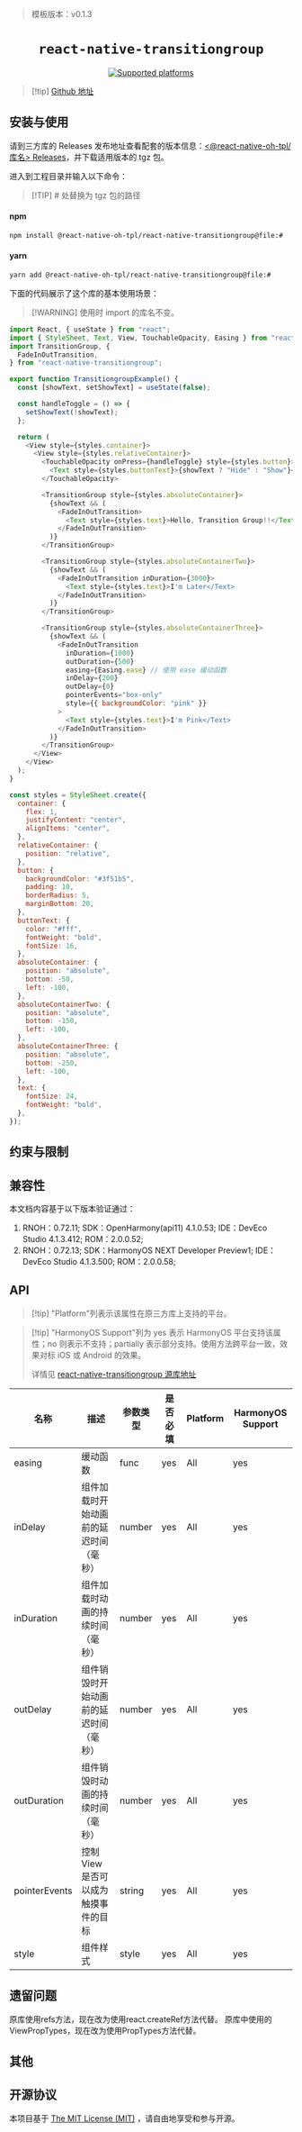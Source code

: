 > 模板版本：v0.1.3

<p align="center">
  <h1 align="center"> <code>react-native-transitiongroup</code> </h1>
</p>
<p align="center">
     <a href="https://github.com/madsleejensen/react-native-transitiongroup/blob/master/README.md">
        <img src="https://img.shields.io/badge/platforms-android%20%7C%20ios%20%7C%20harmony%20-lightgrey.svg" alt="Supported platforms" />
    </a>
</p>

> [!tip] [Github 地址](https://github.com/react-native-oh-library/react-native-transitiongroup)

## 安装与使用

请到三方库的 Releases 发布地址查看配套的版本信息：[<@react-native-oh-tpl/库名> Releases](https://github.com/react-native-oh-library/react-native-transitiongroup/releases)，并下载适用版本的 tgz 包。

进入到工程目录并输入以下命令：

> [!TIP] # 处替换为 tgz 包的路径

<!-- tabs:start -->

#### **npm**

```bash
npm install @react-native-oh-tpl/react-native-transitiongroup@file:#
```

#### **yarn**

```bash
yarn add @react-native-oh-tpl/react-native-transitiongroup@file:#
```

<!-- tabs:end -->

下面的代码展示了这个库的基本使用场景：

> [!WARNING] 使用时 import 的库名不变。

```js
import React, { useState } from "react";
import { StyleSheet, Text, View, TouchableOpacity, Easing } from "react-native";
import TransitionGroup, {
  FadeInOutTransition,
} from "react-native-transitiongroup";

export function TransitiongroupExample() {
  const [showText, setShowText] = useState(false);

  const handleToggle = () => {
    setShowText(!showText);
  };

  return (
    <View style={styles.container}>
      <View style={styles.relativeContainer}>
        <TouchableOpacity onPress={handleToggle} style={styles.button}>
          <Text style={styles.buttonText}>{showText ? "Hide" : "Show"}</Text>
        </TouchableOpacity>

        <TransitionGroup style={styles.absoluteContainer}>
          {showText && (
            <FadeInOutTransition>
              <Text style={styles.text}>Hello, Transition Group!!</Text>
            </FadeInOutTransition>
          )}
        </TransitionGroup>

        <TransitionGroup style={styles.absoluteContainerTwo}>
          {showText && (
            <FadeInOutTransition inDuration={3000}>
              <Text style={styles.text}>I'm Later</Text>
            </FadeInOutTransition>
          )}
        </TransitionGroup>

        <TransitionGroup style={styles.absoluteContainerThree}>
          {showText && (
            <FadeInOutTransition
              inDuration={1000}
              outDuration={500}
              easing={Easing.ease} // 使用 ease 缓动函数
              inDelay={200}
              outDelay={0}
              pointerEvents="box-only"
              style={{ backgroundColor: "pink" }}
            >
              <Text style={styles.text}>I'm Pink</Text>
            </FadeInOutTransition>
          )}
        </TransitionGroup>
      </View>
    </View>
  );
}

const styles = StyleSheet.create({
  container: {
    flex: 1,
    justifyContent: "center",
    alignItems: "center",
  },
  relativeContainer: {
    position: "relative",
  },
  button: {
    backgroundColor: "#3f51b5",
    padding: 10,
    borderRadius: 5,
    marginBottom: 20,
  },
  buttonText: {
    color: "#fff",
    fontWeight: "bold",
    fontSize: 16,
  },
  absoluteContainer: {
    position: "absolute",
    bottom: -50,
    left: -100,
  },
  absoluteContainerTwo: {
    position: "absolute",
    bottom: -150,
    left: -100,
  },
  absoluteContainerThree: {
    position: "absolute",
    bottom: -250,
    left: -100,
  },
  text: {
    fontSize: 24,
    fontWeight: "bold",
  },
});
```

## 约束与限制

## 兼容性

本文档内容基于以下版本验证通过：

1. RNOH：0.72.11; SDK：OpenHarmony(api11) 4.1.0.53; IDE：DevEco Studio 4.1.3.412; ROM：2.0.0.52;
2. RNOH：0.72.13; SDK：HarmonyOS NEXT Developer Preview1; IDE：DevEco Studio 4.1.3.500; ROM：2.0.0.58;

## API

> [!tip] "Platform"列表示该属性在原三方库上支持的平台。

> [!tip] "HarmonyOS Support"列为 yes 表示 HarmonyOS 平台支持该属性；no 则表示不支持；partially 表示部分支持。使用方法跨平台一致，效果对标 iOS 或 Android 的效果。
>
> 详情见 [react-native-transitiongroup 源库地址](https://github.com/madsleejensen/react-native-transitiongroup/blob/master/README.md)

| 名称          | 描述                                   | 参数类型 | 是否必填 | Platform | HarmonyOS Support |
| ------------- | -------------------------------------- | -------- | -------- | -------- | ----------------- |
| easing        | 缓动函数                               | func     | yes      | All      | yes               |
| inDelay       | 组件加载时开始动画前的延迟时间（毫秒） | number   | yes      | All      | yes               |
| inDuration    | 组件加载时动画的持续时间（毫秒）       | number   | yes      | All      | yes               |
| outDelay      | 组件销毁时开始动画前的延迟时间（毫秒） | number   | yes      | All      | yes               |
| outDuration   | 组件销毁时动画的持续时间（毫秒）       | number   | yes      | All      | yes               |
| pointerEvents | 控制View是否可以成为触摸事件的目标     | string   | yes      | All      | yes               |
| style         | 组件样式                               | style    | yes      | All      | yes               |

## 遗留问题

原库使用refs方法，现在改为使用react.createRef方法代替。
原库中使用的ViewPropTypes，现在改为使用PropTypes方法代替。

## 其他

## 开源协议

本项目基于 [The MIT License (MIT)](https://github.com/madsleejensen/react-native-transitiongroup/blob/master/package.json) ，请自由地享受和参与开源。
